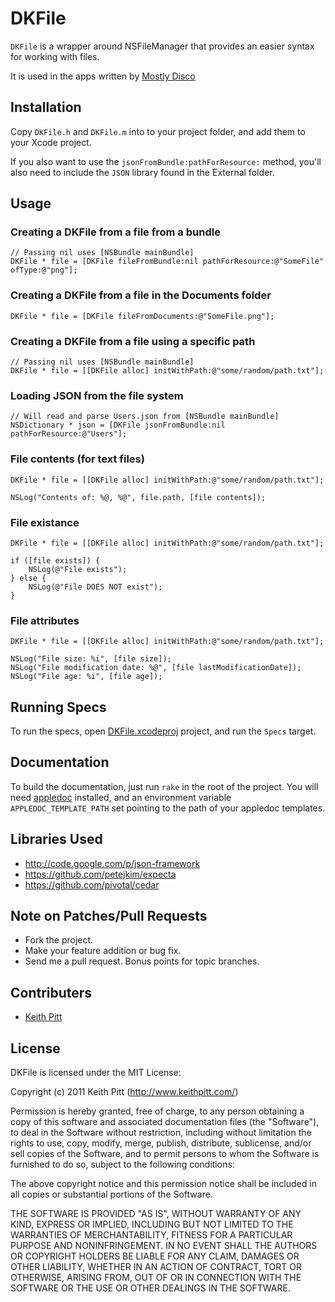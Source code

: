 # DKFile

`DKFile` is a wrapper around NSFileManager that provides an easier syntax for working with files.

It is used in the apps written by [Mostly Disco](http://www.mostlydisco.com)

## Installation

Copy `DKFile.h` and `DKFile.m` into to your project folder, and add them to your Xcode project.

If you also want to use the `jsonFromBundle:pathForResource:` method, you'll also need to include the `JSON` library found in the External folder.

## Usage

### Creating a DKFile from a file from a bundle

    // Passing nil uses [NSBundle mainBundle]
    DKFile * file = [DKFile fileFromBundle:nil pathForResource:@"SomeFile" ofType:@"png"];

### Creating a DKFile from a file in the Documents folder

    DKFile * file = [DKFile fileFromDocuments:@"SomeFile.png"];

### Creating a DKFile from a file using a specific path

    // Passing nil uses [NSBundle mainBundle]
    DKFile * file = [[DKFile alloc] initWithPath:@"some/random/path.txt"];

### Loading JSON from the file system

    // Will read and parse Users.json from [NSBundle mainBundle]
    NSDictionary * json = [DKFile jsonFromBundle:nil pathForResource:@"Users"];

### File contents (for text files)

    DKFile * file = [[DKFile alloc] initWithPath:@"some/random/path.txt"];

    NSLog("Contents of: %@, %@", file.path, [file contents]);

### File existance

    DKFile * file = [[DKFile alloc] initWithPath:@"some/random/path.txt"];

    if ([file exists]) {
        NSLog(@"File exists");
    } else {
        NSLog(@"File DOES NOT exist");
    }

### File attributes

    DKFile * file = [[DKFile alloc] initWithPath:@"some/random/path.txt"];

    NSLog("File size: %i", [file size]);
    NSLog("File modification date: %@", [file lastModificationDate]);
    NSLog("File age: %i", [file age]);

## Running Specs

To run the specs, open [DKFile.xcodeproj](https://github.com/keithpitt/DKFile/tree/master/DKFile.xcodeproj) project, and run the `Specs` target.

## Documentation

To build the documentation, just run `rake` in the root of the project. You will need [appledoc](http://www.gentlebytes.com/home/appledocapp/) installed, and an environment variable `APPLEDOC_TEMPLATE_PATH` set pointing to the path of your appledoc templates.

## Libraries Used

* http://code.google.com/p/json-framework
* https://github.com/petejkim/expecta
* https://github.com/pivotal/cedar

## Note on Patches/Pull Requests

* Fork the project.
* Make your feature addition or bug fix.
* Send me a pull request. Bonus points for topic branches.

## Contributers

* [Keith Pitt](http://www.keithpitt.com)

## License

DKFile is licensed under the MIT License:

  Copyright (c) 2011 Keith Pitt (http://www.keithpitt.com/)

  Permission is hereby granted, free of charge, to any person obtaining a copy
  of this software and associated documentation files (the "Software"), to deal
  in the Software without restriction, including without limitation the rights
  to use, copy, modify, merge, publish, distribute, sublicense, and/or sell
  copies of the Software, and to permit persons to whom the Software is
  furnished to do so, subject to the following conditions:

  The above copyright notice and this permission notice shall be included in
  all copies or substantial portions of the Software.

  THE SOFTWARE IS PROVIDED "AS IS", WITHOUT WARRANTY OF ANY KIND, EXPRESS OR
  IMPLIED, INCLUDING BUT NOT LIMITED TO THE WARRANTIES OF MERCHANTABILITY,
  FITNESS FOR A PARTICULAR PURPOSE AND NONINFRINGEMENT. IN NO EVENT SHALL THE
  AUTHORS OR COPYRIGHT HOLDERS BE LIABLE FOR ANY CLAIM, DAMAGES OR OTHER
  LIABILITY, WHETHER IN AN ACTION OF CONTRACT, TORT OR OTHERWISE, ARISING FROM,
  OUT OF OR IN CONNECTION WITH THE SOFTWARE OR THE USE OR OTHER DEALINGS IN
  THE SOFTWARE.